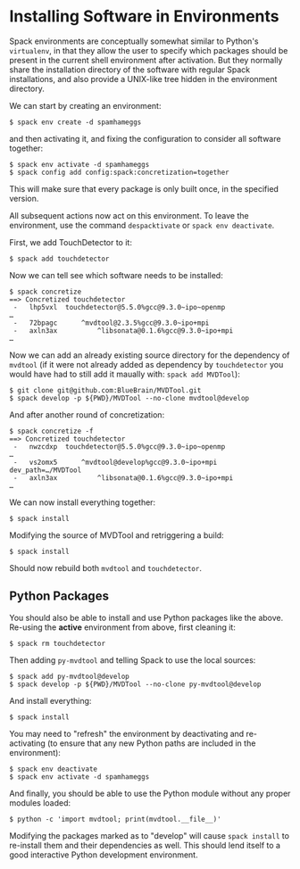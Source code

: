 # Installing Software in Environments

Spack environments are conceptually somewhat similar to Python's
`virtualenv`, in that they allow the user to specify which packages should
be present in the current shell environment after activation.
But they normally share the installation directory of the software with
regular Spack installations, and also provide a UNIX-like tree hidden in
the environment directory.

We can start by creating an environment:

    $ spack env create -d spamhameggs

and then activating it, and fixing the configuration to consider all
software together:

    $ spack env activate -d spamhameggs
    $ spack config add config:spack:concretization=together

This will make sure that every package is only built once, in the specified
version.

All subsequent actions now act on this environment. To leave the
environment, use the command `despacktivate` or `spack env deactivate`.

First, we add TouchDetector to it:

    $ spack add touchdetector

Now we can tell see which software needs to be installed:

    $ spack concretize
    ==> Concretized touchdetector
     -   lhp5vxl  touchdetector@5.5.0%gcc@9.3.0~ipo~openmp
    …
     -   72bpagc      ^mvdtool@2.3.5%gcc@9.3.0~ipo+mpi
     -   axln3ax          ^libsonata@0.1.6%gcc@9.3.0~ipo+mpi
    …

Now we can add an already existing source directory for the dependency of
`mvdtool` (if it were not already added as dependency by `touchdetector` 
you would have had to still add it maually with: `spack add MVDTool`):

    $ git clone git@github.com:BlueBrain/MVDTool.git
    $ spack develop -p ${PWD}/MVDTool --no-clone mvdtool@develop

And after another round of concretization:

    $ spack concretize -f
    ==> Concretized touchdetector
     -   nwzcdxp  touchdetector@5.5.0%gcc@9.3.0~ipo~openmp
    …
     -   vs2omx5      ^mvdtool@develop%gcc@9.3.0~ipo+mpi dev_path=…/MVDTool
     -   axln3ax          ^libsonata@0.1.6%gcc@9.3.0~ipo+mpi
    …

We can now install everything together:

    $ spack install

Modifying the source of MVDTool and retriggering a build:

    $ spack install

Should now rebuild both `mvdtool` and `touchdetector`.

## Python Packages

You should also be able to install and use Python packages like the above.
Re-using the **active** environment from above, first cleaning it:

    $ spack rm touchdetector

Then adding `py-mvdtool` and telling Spack to use the local sources:

    $ spack add py-mvdtool@develop
    $ spack develop -p ${PWD}/MVDTool --no-clone py-mvdtool@develop

And install everything:

    $ spack install

You may need to "refresh" the environment by deactivating and
re-activating (to ensure that any new Python paths are included in the
environment):

    $ spack env deactivate
    $ spack env activate -d spamhameggs

And finally, you should be able to use the Python module without any proper
modules loaded:

    $ python -c 'import mvdtool; print(mvdtool.__file__)'

Modifying the packages marked as to "develop" will cause `spack install` to
re-install them and their dependencies as well.
This should lend itself to a good interactive Python development
environment.
